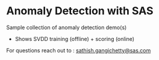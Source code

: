 # Anomaly Detection with SAS

Sample collection of anomaly detection demo(s)
* Shows SVDD training (offline) + scoring (online)


For questions reach out to : sathish.gangichetty@sas.com